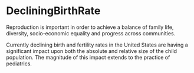 # DecliningBirthRate
 Reproduction is important in order to achieve a balance of family life, diversity, socio-economic equality and progress across communities. 
 
 Currently declining birth and fertility rates in the United States are having a significant impact upon both the absolute and relative size of the child population. The magnitude of this impact extends to the practice of pediatrics. 
